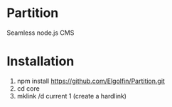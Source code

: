 Partition
=========

Seamless node.js CMS

Installation
============

1. npm install https://github.com/Elgolfin/Partition.git
2. cd core
3. mklink /d current 1 (create a hardlink)
